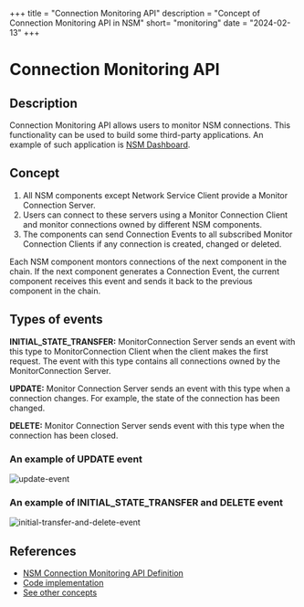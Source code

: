 +++
title = "Connection Monitoring API"
description = "Concept of Connection Monitoring API in NSM"
short= "monitoring"
date = "2024-02-13"
+++

# Connection Monitoring API

## Description

Connection Monitoring API allows users to monitor NSM connections. This functionality can be used to build some third-party applications. An example of such application is [NSM Dashboard](https://github.com/networkservicemesh/cmd-dashboard-ui).

## Concept

1. All NSM components except Network Service Client provide a Monitor Connection Server. 
2. Users can connect to these servers using a Monitor Connection Client and monitor connections owned by different NSM components. 
3. The components can send Connection Events to all subscribed Monitor Connection Clients if any connection is created, changed or deleted.

Each NSM component montors connections of the next component in the chain. If the next component generates a Connection Event, the current component receives this event and sends it back to the previous component in the chain.

## Types of events

**INITIAL_STATE_TRANSFER:** MonitorConnection Server sends an event with this type to MonitorConnection Client when the client makes the first request. The event with this type contains all connections owned by the MonitorConnection Server.

**UPDATE:** Monitor Connection Server sends an event with this type when a connection changes. For example, the state of the connection has been changed.

**DELETE:** Monitor Connection Server sends event with this type when the connection has been closed.

### An example of UPDATE event

![update-event](/img/concepts/specification/monitoring/update-event.svg)

### An example of INITIAL_STATE_TRANSFER and DELETE event

![initial-transfer-and-delete-event](/img/concepts/specification/monitoring/initial-transfer-and-delete-event.svg)

## References

- [NSM Connection Monitoring API Definition](https://github.com/networkservicemesh/api/blob/release/v1.10.0/pkg/api/networkservice/connection.proto#L79-L81)
- [Code implementation](https://github.com/networkservicemesh/sdk/tree/release/v1.10.0/pkg/networkservice/common/monitor)
- [See other concepts](../)
